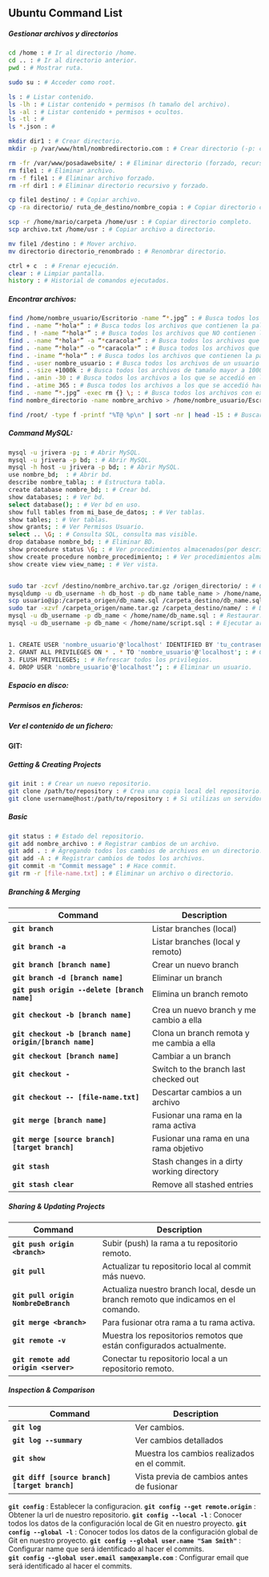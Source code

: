 ## Ubuntu Command List

##### Gestionar archivos y directorios

```sh
cd /home : # Ir al directorio /home.
cd .. : # Ir al directorio anterior.
pwd : # Mostrar ruta.

sudo su : # Acceder como root.

ls : # Listar contenido.
ls -lh : # Listar contenido + permisos (h tamaño del archivo).
ls -al : # Listar contenido + permisos + ocultos.
ls -tl : #
ls *.json : #

mkdir dir1 : # Crear directorio.
mkdir -p /var/www/html/nombredirectorio.com : # Crear directorio (-p: crea los directorios padres en caso necesario).

rm -fr /var/www/posadawebsite/ : # Eliminar directorio (forzado, recursivo).
rm file1 : # Eliminar archivo.
rm -f file1 : # Eliminar archivo forzado.
rm -rf dir1 : # Eliminar directorio recursivo y forzado.

cp file1 destino/ : # Copiar archivo.
cp -ra directorio/ ruta_de_destino/nombre_copia : # Copiar directorio completo (Recursivo y con los permiso).

scp -r /home/mario/carpeta /home/usr : # Copiar directorio completo.
scp archivo.txt /home/usr : # Copiar archivo a directorio.

mv file1 /destino : # Mover archivo.
mv directorio directorio_renombrado : # Renombrar directorio.

ctrl + c  : # Frenar ejecución.
clear : # Limpiar pantalla.
history : # Historial de comandos ejecutados.
```

##### Encontrar archivos:

```sh
find /home/nombre_usuario/Escritorio -name “*.jpg” : # Busca todos los archivos del Escritorio con extensión .jpg.  
find . -name “*hola*” : # Busca todos los archivos que contienen la palabra “hola” en el nombre.  
find . ! -name “*hola*” : # Busca todos los archivos que NO contienen la palabra “hola” en el nombre.  
find . -name “*hola*” -a “*caracola*” : # Busca todos los archivos que contienen la palabra “hola” y “caracola” en el nombre.  
find . -name “*hola*” -o “*caracola*” : # Busca todos los archivos que contienen la palabra “hola” o “caracola” en el nombre.  
find . -iname “*hola*” : # Busca todos los archivos que contienen la palabra “hola” en el nombre tanto en mayúsculas como en minúsculas.   
find . -user nombre_usuario : # Busca todos los archivos de un usuario determinado (nombre_usuario).  
find . -size +1000k : # Busca todos los archivos de tamaño mayor a 1000 kb.  
find . -amin -30 : # Busca todos los archivos a los que se accedió en los últimos 30 minutos.  
find . -atime 365 : # Busca todos los archivos a los que se accedió hace un año exactamente.  
find . -name “*.jpg” -exec rm {} \; : # Busca todos los archivos con extensión .jpg y los borra.  
find nombre_directorio -name nombre_archivo > /home/nombre_usuario/Escritorio/Lista.txt : # Para guardar el resultado de la búsqueda en un archivo de texto.  

find /root/ -type f -printf "%T@ %p\n" | sort -nr | head -15 : # Buscar los 15 archivos modificados.   
```

##### Command MySQL:

```sh
mysql -u jrivera -p; : # Abrir MySQL.  
mysql -u jrivera -p bd; : # Abrir MySQL.  
mysql -h host -u jrivera -p bd; : # Abrir MySQL.  
use nombre_bd;  : # Abrir bd.  
describe nombre_tabla; : # Estructura tabla.  
create database nombre_bd; : # Crear bd.  
show databases; : # Ver bd.   
select database(); : # Ver bd en uso.  
show full tables from mi_base_de_datos; : # Ver tablas.  
show tables; : # Ver tablas.  
show grants; : # Ver Permisos Usuario.  
select .. \G; : # Consulta SQL, consulta mas visible.  
drop database nombre_bd; : # Eliminar BD.  
show procedure status \G; : # Ver procedimientos almacenados(por descripcion).  
show create procedure nombre_procedimiento; : # Ver procedimientos almacenados (por codigo).  
show create view view_name; : # Ver vista.  


sudo tar -zcvf /destino/nombre_archivo.tar.gz /origen_directorio/ : # Comprimir.  
mysqldump -u db_username -h db_host -p db_name table_name > /home/name/db_nanme.sql : # Backup.  
scp usuario@ip:/carpeta_origen/db_name.sql /carpeta_destino/db_name.sql : # Secure Copy.  
sudo tar -xzvf /carpeta_origen/name.tar.gz /carpeta_destino/name/ : # Descomprimir.  
mysql -u db_username -p db_name < /home/name/db_name.sql : # Restaurar.  
mysql -u db_username -p db_name < /home/name/script.sql : # Ejecutar archivo sql.  


1. CREATE USER 'nombre_usuario'@'localhost' IDENTIFIED BY 'tu_contrasena'; : # Crear un usuario nuevo.  
2. GRANT ALL PRIVILEGES ON * . * TO 'nombre_usuario'@'localhost'; : # Crear permisos para el usuario (el asterisco representa base de datos y la tabla).  
3. FLUSH PRIVILEGES; : # Refrescar todos los privilegios.  
4. DROP USER 'nombre_usuario'@'localhost'’; : # Eliminar un usuario.  
```

##### Espacio en disco:  

##### Permisos en ficheros:  

##### Ver el contenido de un fichero:  

#### GIT:

##### Getting & Creating Projects

```sh
git init : # Crear un nuevo repositorio.
git clone /path/to/repository : # Crea una copia local del repositorio.
git clone username@host:/path/to/repository : # Si utilizas un servidor remoto.
```

##### Basic

```sh
git status : # Estado del repositorio.
git add nombre_archivo : # Registrar cambios de un archivo.
git add . : # Agregando todos los cambios de archivos en un directorio.
git add -A : # Registrar cambios de todos los archivos.
git commit -m "Commit message" : # Hace commit.
git rm -r [file-name.txt] : # Eliminar un archivo o directorio.
 ```
 
##### Branching & Merging

| Command | Description |
| ------- | ----------- |
| **` git branch `** | Listar branches (local) |
| **` git branch -a `** | Listar branches (local y remoto) |
| **` git branch [branch name] `** | Crear un nuevo branch |
| **` git branch -d [branch name] `** | Eliminar un branch |
| **` git push origin --delete [branch name] `** | Elimina un branch remoto |
| **` git checkout -b [branch name] `** | Crea un nuevo branch y me cambio a ella |
| **` git checkout -b [branch name] origin/[branch name] `** | Clona un branch remota y me cambia a ella |
| **` git checkout [branch name] `** | Cambiar a un branch |
| **` git checkout - `** | Switch to the branch last checked out |
| **` git checkout -- [file-name.txt] `** | Descartar cambios a un archivo |
| **` git merge [branch name] `** | Fusionar una rama en la rama activa |
| **` git merge [source branch] [target branch] `** | Fusionar una rama en una rama objetivo |
| **` git stash `** | Stash changes in a dirty working directory |
| **` git stash clear `** | Remove all stashed entries |

##### Sharing & Updating Projects

| Command | Description |
| ------- | ----------- |
| **` git push origin <branch> `** | Subir (push) la rama a tu repositorio remoto. |
| **` git pull `** | Actualizar tu repositorio local al commit más nuevo. |
| **` git pull origin NombreDeBranch `** | Actualiza nuestro branch local, desde un branch remoto que indicamos en el comando. |
| **` git merge <branch> `** | Para fusionar otra rama a tu rama activa. |
| **` git remote -v `** | Muestra los repositorios remotos que están configurados actualmente. |
| **` git remote add origin <server> `** | Conectar tu repositorio local a un repositorio remoto. |

##### Inspection & Comparison

| Command | Description |
| ------- | ----------- |
| **` git log `** | Ver cambios. |
| **` git log --summary `** | Ver cambios detallados |
| **` git show `** | Muestra los cambios realizados en el commit. |
| **`git diff [source branch] [target branch]`** | Vista previa de cambios antes de fusionar |

**` git config `** : Establecer la configuracion.
**` git config --get remote.origin `** : Obtener la url de nuestro repositorio.
**` git config --local -l `** : Conocer todos los datos de la configuración local de Git en nuestro proyecto.
**` git config --global -l `** : Conocer todos los datos de la configuración global de Git en nuestro proyecto.
**` git config --global user.name "Sam Smith" `** : Configurar name que será identificado al hacer el commits.  
**` git config --global user.email sam@example.com `** : Configurar email que será identificado al hacer el commits.  




